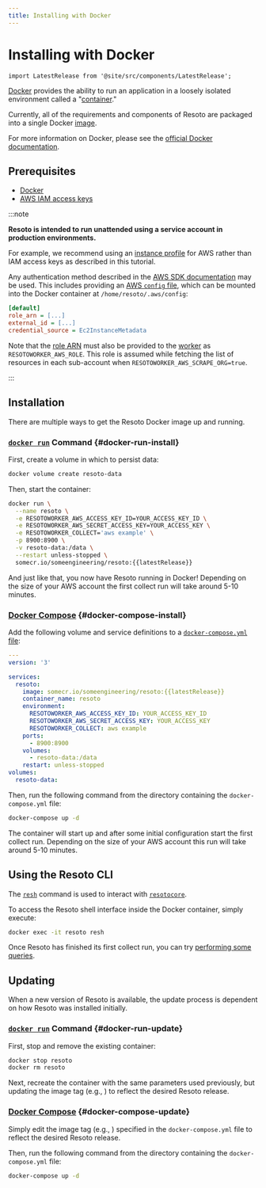 ```yaml
---
title: Installing with Docker
---
```


# Installing with Docker

```mdx-code-block
import LatestRelease from '@site/src/components/LatestRelease';
```

[Docker](https://docker.com) provides the ability to run an application in a loosely isolated environment called a "[container](https://docs.docker.com/get-started/overview#containers)."

Currently, all of the requirements and components of Resoto are packaged into a single Docker [image](https://docs.docker.com/get-started/overview#images).

For more information on Docker, please see the [official Docker documentation](https://docs.docker.com).

## Prerequisites

- [Docker](https://docs.docker.com/get-started#download-and-install-docker)
- [AWS IAM access keys](https://docs.aws.amazon.com/IAM/latest/UserGuide/id_credentials_access-keys.html)

:::note

**Resoto is intended to run unattended using a service account in production environments.**

For example, we recommend using an [instance profile](https://docs.aws.amazon.com/IAM/latest/UserGuide/id_roles_use_switch-role-ec2_instance-profiles.html) for AWS rather than IAM access keys as described in this tutorial.

Any authentication method described in the [AWS SDK documentation](https://boto3.amazonaws.com/v1/documentation/api/latest/guide/credentials.html#configuring-credentials) may be used. This includes providing an [AWS `config` file](https://boto3.amazonaws.com/v1/documentation/api/latest/guide/credentials.html#aws-config-file), which can be mounted into the Docker container at `/home/resoto/.aws/config`:

```ini title="/home/resoto/.aws/config"
[default]
role_arn = [...]
external_id = [...]
credential_source = Ec2InstanceMetadata
```

Note that the [role ARN](https://docs.aws.amazon.com/general/latest/gr/aws-arns-and-namespaces.html) must also be provided to the [worker](../concepts/components/worker.md) as `RESOTOWORKER_AWS_ROLE`. This role is assumed while fetching the list of resources in each sub-account when `RESOTOWORKER_AWS_SCRAPE_ORG=true`.

:::

## Installation

There are multiple ways to get the Resoto Docker image up and running.

### [`docker run`](https://docs.docker.com/engine/reference/run) Command {#docker-run-install}

First, create a volume in which to persist data:

```bash
docker volume create resoto-data
```

Then, start the container:

```bash
docker run \
  --name resoto \
  -e RESOTOWORKER_AWS_ACCESS_KEY_ID=YOUR_ACCESS_KEY_ID \
  -e RESOTOWORKER_AWS_SECRET_ACCESS_KEY=YOUR_ACCESS_KEY \
  -e RESOTOWORKER_COLLECT='aws example' \
  -p 8900:8900 \
  -v resoto-data:/data \
  --restart unless-stopped \
  somecr.io/someengineering/resoto:{{latestRelease}}
```

And just like that, you now have Resoto running in Docker! Depending on the size of your AWS account the first collect run will take around 5-10 minutes.

### [Docker Compose](https://docs.docker.com/compose/reference) {#docker-compose-install}

Add the following volume and service definitions to a [`docker-compose.yml` file](https://docs.docker.com/compose/compose-file):

```yml title="docker-compose.yml"
---
version: '3'

services:
  resoto:
    image: somecr.io/someengineering/resoto:{{latestRelease}}
    container_name: resoto
    environment:
      RESOTOWORKER_AWS_ACCESS_KEY_ID: YOUR_ACCESS_KEY_ID
      RESOTOWORKER_AWS_SECRET_ACCESS_KEY: YOUR_ACCESS_KEY
      RESOTOWORKER_COLLECT: aws example
    ports:
      - 8900:8900
    volumes:
      - resoto-data:/data
    restart: unless-stopped
volumes:
  resoto-data:
```

Then, run the following command from the directory containing the `docker-compose.yml` file:

```bash
docker-compose up -d
```

The container will start up and after some initial configuration start the first collect run. Depending on the size of your AWS account this run will take around 5-10 minutes.

## Using the Resoto CLI

The [`resh`](../concepts/components/shell.md) command is used to interact with [`resotocore`](../concepts/components/core.md).

To access the Resoto shell interface inside the Docker container, simply execute:

```bash
docker exec -it resoto resh
```

Once Resoto has finished its first collect run, you can try [performing some queries](./performing-queries.md).

## Updating

When a new version of Resoto is available, the update process is dependent on how Resoto was installed initially.

### [`docker run`](https://docs.docker.com/engine/reference/run) Command {#docker-run-update}

First, stop and remove the existing container:

```bash
docker stop resoto
docker rm resoto
```

Next, recreate the container with the same parameters used previously, but updating the image tag (e.g., <LatestRelease />) to reflect the desired Resoto release.

### [Docker Compose](https://docs.docker.com/compose/reference) {#docker-compose-update}

Simply edit the image tag (e.g., <LatestRelease />) specified in the `docker-compose.yml` file to reflect the desired Resoto release.

Then, run the following command from the directory containing the `docker-compose.yml` file:

```bash
docker-compose up -d
```
